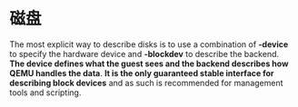 # 磁盘

The most explicit way to describe disks is to use a combination of **-device** to specify the hardware device and **-blockdev** to describe the backend. **The device defines what the  guest  sees  and  the backend describes how QEMU handles the data**. **It is the only guaranteed stable interface for describing block devices** and as such is recommended for management tools and scripting.

